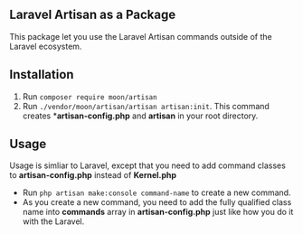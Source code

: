 ## Laravel Artisan as a Package

This package let you use the Laravel Artisan commands outside of the Laravel ecosystem.

## Installation
1. Run ```composer require moon/artisan```
2. Run ```./vendor/moon/artisan/artisan artisan:init```. This command creates ***artisan-config.php** and **artisan** in your root directory.

## Usage

Usage is simliar to Laravel, except that you need to add command classes to **artisan-config.php** instead of **Kernel.php**

* Run ```php artisan make:console command-name``` to create a new command. 
* As you create a new command, you need to add the fully qualified class name into **commands** array in **artisan-config.php** just like how you do it with the Laravel.

